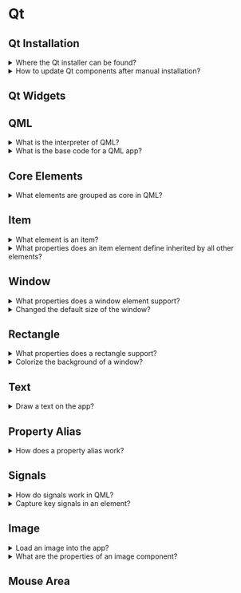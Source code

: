 # Qt

## Qt Installation

<details>
<summary>Where the Qt installer can be found?</summary>

> - Open source: qt.io/download-open-source
> - Commercial: qt.io/download
>
> ```sh
> chmod u+x qt*.run
> ./qt*.run
> ``````

> Origins:
> - Cross-Platform Development with Qt6 and Modern C++ - Chapter 1

> References:
---
</details>

<details>
<summary>How to update Qt components after manual installation?</summary>

> You can select new components to download and install or unselect them to
> remove them from your installation.
>
> ```sh
> ${QT_DIR}/MaintenanceTool.exe
> ``````

> Origins:
> - Cross-Platform Development with Qt6 and Modern C++ - Chapter 1

> References:
---
</details>

## Qt Widgets

## QML

<details>
<summary>What is the interpreter of QML?</summary>

> A runtime called the QmlEngine which loads the initial QML code. The
> developer can register C++ types with the runtime to interface with the
> native code. The `qml` tool is a pre-made runtime which is used directly.

> Origins:
> - https://www.qt.io/product/qt6/qml-book

> References:
---
</details>

<details>
<summary>What is the base code for a QML app?</summary>

> ```qml
> import QtQuick
>
> Window {
>     width: 640
>     height: 480
>     visible: true
>     title: qsTr("Sample")
> }
> ``````

> Origins:
> - https://www.qt.io/product/qt6/qml-book

> References:
---
</details>

## Core Elements

<details>
<summary>What elements are grouped as core in QML?</summary>

> - `Item`
> - `Rectangle`
> - `Text`
> - `Image`
> - `MouseArea`

> Origins:
> - https://www.qt.io/product/qt6/qml-book

> References:
---
</details>

## Item

<details>
<summary>What element is an item?</summary>

> `Item` is the base element for all visual elements as such all other visual
> elements inherits from `Item`. It doesn’t paint anything by itself but
> defines all properties which are common across all visual elements.
>
> The `Item` element is often used as a container for other elements, similar
> to the `div` element in HTML.

> Origins:
> - https://www.qt.io/product/qt6/qml-book/ch04-qmlstart-core-elements

> References:
---
</details>

<details>
<summary>What properties does an item element define inherited by all other elements?</summary>

> - **Geometry**: `x`, `y`, `width`, `height`, `z`
> - **Layouts**: `anchors`, `margins`
> - **Keys**: `Key`, `KeyNavigation`, `focus`
> - **Transformation**: `scale`, `rotate`, `transform`, `transformOrigin`
> - **Visual**: `opacity`, `visible`, `clip`, `smooth`
> - **State**: `states`, `state`, `transitions`

> Origins:
> - https://www.qt.io/product/qt6/qml-book/ch04-qmlstart-core-elements

> References:
---
</details>

## Window

<details>
<summary>What properties does a window element support?</summary>

> - `visible`
> - `visibilitity`
> - `title`

> Origins:
> - https://www.qt.io/product/qt6/qml-book

> References:
---
</details>

<details>
<summary>Changed the default size of the window?</summary>

> ```qml
> import QtQuick
>
> Window {
>     id: window
>     width: 300
>     height: 600
>     visible: true
>     visibility: Window.Maximized
>     title: qsTr("Image Viewer")
> }
> ``````

> Origins:
> - https://www.qt.io/product/qt6/qml-book/ch04-qmlstart-core-elements

> References:
---
</details>

## Rectangle

<details>
<summary>What properties does a rectangle support?</summary>

> `Rectangle` extends `Item` and adds following properties:
>
> - `color`
> - `border`: `border.radius`, `border.color`
> - `radius`

> Origins:
> - https://www.qt.io/product/qt6/qml-book/ch04-qmlstart-core-elements

> References:
---
</details>

<details>
<summary>Colorize the background of a window?</summary>

> ```qml
> import QtQuick
>
> Rectangle {
>     id: root
>     width: 600
>     height: 400
>     color: 'lightsteelblue'
> }
> ``````

> Origins:
> - https://www.qt.io/product/qt6/qml-book

> References:
---
</details>

## Text

<details>
<summary>Draw a text on the app?</summary>

> ```qml
> import QtQuick
>
> Window {
>     id: window
>     width: 640
>     height: 480
>     visible: true
>     title: qsTr("Image Viewer")
>
>     Text {
>         id: text
>         anchors.centerIn: parent
>         width: 100
>         height: 30
>         color: 'black'
>         horizontalAlignment: Text.AlignHCenter
>         verticalAlignment: Text.AlignVCenter
>         font.family: 'Ubuntu'
>         font.pixelSize: 18
>         text: 'Sample Text'
>         KeyNavigation.tab: other_text
>         focus: true
>         onHeightChanged: console.log('height: ', height)
>     }
> }
> ``````

> Origins:
> - https://www.qt.io/product/qt6/qml-book

> References:
---
</details>

## Property Alias

<details>
<summary>How does a property alias work?</summary>

> The alias keyword allows us to forward a property of an object or an object
> itself from within the type to an outer scope. A property alias does not need
> a type, it uses the type of the referenced property or object.
>
> ```qml
> property alias <name>: <reference>
> ``````

> Origins:
> - https://www.qt.io/product/qt6/qml-book

> References:
---
</details>

## Signals

<details>
<summary>How do signals work in QML?</summary>

> For every property, you can provide a signal handler. This handler is called after the property changes.
>
> ```qml
> ``````

> Origins:
> - https://www.qt.io/product/qt6/qml-book

> References:
---
</details>

<details>
<summary>Capture key signals in an element?</summary>

> ```qml
> Text {
>     id: label
>
>     onTextChanged: function(text) {
>         console.log("text changed to:", text)
>     }
>
>     Keys.onSpacePressed: {
>         log()
>     }
>
>     Keys.onEscapePressed: {
>         log()
>     }
>
>     function log() {
>         console.log('key pressed')
>     }
> }
> ``````

> Origins:
> - https://www.qt.io/product/qt6/qml-book

> References:
---
</details>

## Image

<details>
<summary>Load an image into the app?</summary>

> First, create a qrc resource file and add the image `assets/sample.png` as a
> resource.
>
> Then, modify `CMakeLists.txt` file to include `.qrc` file in your project.
>
> ```cmake
> qt_add_resources(RESOURCE_FILES assets.qrc)
> qt_add_executable(appsample
>     main.cpp
>     ${RESOURCE_FILES}
> )
> ``````
>
> Finally, add the image in an `Image` component:
>
> ```qml
> import QtQuick
>
> Window {
>     id: window
>     width: 680
>     height: 460
>
>     Image {
>         id: image
>         anchors.centerIn: parent
>         source: 'qrc:/assets/sample.png'
>     }
> }
> ``````

> Origins:
> - https://www.qt.io/product/qt6/qml-book

> References:
---
</details>

<details>
<summary>What are the properties of an image component?</summary>

> ```qml
> ``````

> Origins:
> - https://www.qt.io/product/qt6/qml-book

> References:
---
</details>

## Mouse Area

